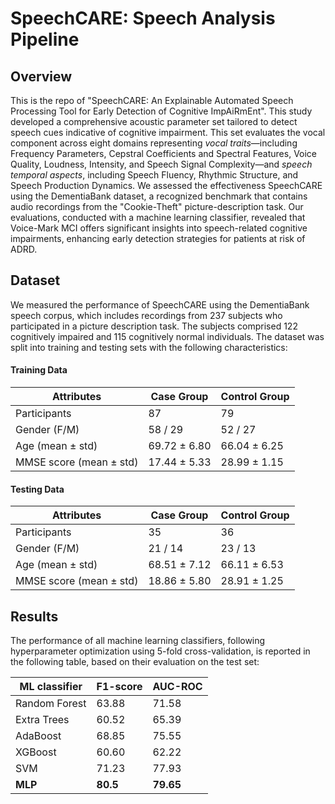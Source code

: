# SpeechCARE: Speech Analysis Pipeline

## Overview
This is the repo of "SpeechCARE: An Explainable Automated Speech Processing Tool for Early Detection of Cognitive ImpAiRmEnt".
This study developed a comprehensive acoustic parameter set tailored to detect speech cues indicative of cognitive impairment. This set evaluates the vocal component across eight domains representing *vocal traits*—including Frequency Parameters, Cepstral Coefficients and Spectral Features, Voice Quality, Loudness, Intensity, and Speech Signal Complexity—and *speech temporal aspects*, including Speech Fluency, Rhythmic Structure, and Speech Production Dynamics. We assessed the effectiveness SpeechCARE using the DementiaBank dataset, a recognized benchmark that contains audio recordings from the "Cookie-Theft" picture-description task. Our evaluations, conducted with a machine learning classifier, revealed that Voice-Mark MCI offers significant insights into speech-related cognitive impairments, enhancing early detection strategies for patients at risk of ADRD.


## Dataset

We measured the performance of SpeechCARE using the DementiaBank speech corpus, which includes recordings from 237 subjects who participated in a picture description task. The subjects comprised 122 cognitively impaired and 115 cognitively normal individuals. The dataset was split into training and testing sets with the following characteristics:

#### Training Data

| Attributes                        | Case Group     | Control Group    |
|-----------------------------------|----------------|------------------|
| Participants                      | 87             | 79               |
| Gender (F/M)                      | 58 / 29        | 52 / 27          |
| Age (mean ± std)                  | 69.72 ± 6.80   | 66.04 ± 6.25     |
| MMSE score (mean ± std)           | 17.44 ± 5.33   | 28.99 ± 1.15     |

#### Testing Data

| Attributes                        | Case Group     | Control Group    |
|-----------------------------------|----------------|------------------|
| Participants                      | 35             | 36               |
| Gender (F/M)                      | 21 / 14        | 23 / 13          |
| Age (mean ± std)                  | 68.51 ± 7.12   | 66.11 ± 6.53     |
| MMSE score (mean ± std)           | 18.86 ± 5.80   | 28.91 ± 1.25     |


## Results
The performance of all machine learning classifiers, following hyperparameter optimization using 5-fold cross-validation, is reported in the following table, based on their evaluation on the test set:

ML classifier          |	F1-score      | 	AUC-ROC |
|----------------------|----------------|-----------|
|Random Forest          |	63.88        	|71.58      |
|Extra Trees	|60.52	|65.39 |
|AdaBoost	| 68.85 |	75.55 |
|XGBoost	| 60.60	| 62.22 |
|SVM	| 71.23	| 77.93 |
|**MLP**	| **80.5**	| **79.65** |]
